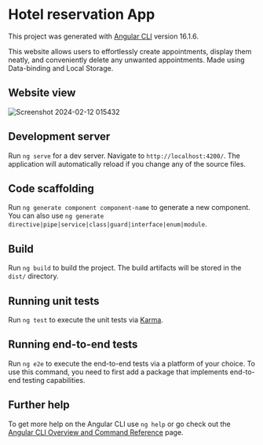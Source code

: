 # Hotel reservation App

This project was generated with [Angular CLI](https://github.com/angular/angular-cli) version 16.1.6.

This website allows users to effortlessly create appointments, display them neatly, and conveniently delete any unwanted appointments. Made using Data-binding and Local Storage.


## Website view

![Screenshot 2024-02-12 015432](https://github.com/bhargav0383/Appointment-App/assets/102506024/f0750ebb-26d6-4e63-aee7-26393328f26e)

## Development server

Run `ng serve` for a dev server. Navigate to `http://localhost:4200/`. The application will automatically reload if you change any of the source files.

## Code scaffolding

Run `ng generate component component-name` to generate a new component. You can also use `ng generate directive|pipe|service|class|guard|interface|enum|module`.

## Build

Run `ng build` to build the project. The build artifacts will be stored in the `dist/` directory.

## Running unit tests

Run `ng test` to execute the unit tests via [Karma](https://karma-runner.github.io).

## Running end-to-end tests

Run `ng e2e` to execute the end-to-end tests via a platform of your choice. To use this command, you need to first add a package that implements end-to-end testing capabilities.

## Further help

To get more help on the Angular CLI use `ng help` or go check out the [Angular CLI Overview and Command Reference](https://angular.io/cli) page.

